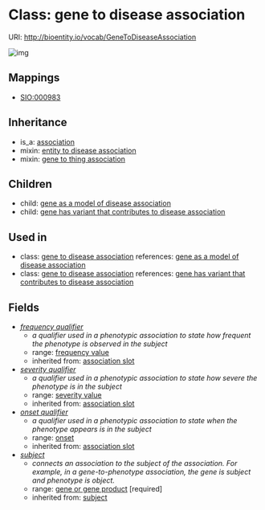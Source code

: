 # Class: gene to disease association




URI: http://bioentity.io/vocab/GeneToDiseaseAssociation

![img](http://yuml.me/diagram/nofunky/class/\[Association]^-\[GeneToDiseaseAssociation|frequency_qualifier:frequency_value%20%3F],%20\[GeneToDiseaseAssociation]^-\[GeneAsAModelOfDiseaseAssociation],%20\[GeneToDiseaseAssociation]^-\[GeneHasVariantThatContributesToDiseaseAssociation],%20\[GeneToDiseaseAssociation]-%20frequency_qualifier%20%3F>\[FrequencyValue],%20\[GeneToDiseaseAssociation]-%20severity_qualifier%20%3F>\[SeverityValue],%20\[GeneToDiseaseAssociation]-%20onset_qualifier%20%3F>\[Onset],%20\[GeneToDiseaseAssociation]-%20subject>\[GeneOrGeneProduct],%20\[GeneToDiseaseAssociation]uses%20-.->\[EntityToDiseaseAssociation],%20\[GeneToDiseaseAssociation]uses%20-.->\[GeneToThingAssociation],%20)
## Mappings

 * [SIO:000983](http://semanticscience.org/resource/SIO_000983)
## Inheritance

 *  is_a: [association](Association.md)
 *  mixin: [entity to disease association](EntityToDiseaseAssociation.md)
 *  mixin: [gene to thing association](GeneToThingAssociation.md)
## Children

 *  child: [gene as a model of disease association](GeneAsAModelOfDiseaseAssociation.md)
 *  child: [gene has variant that contributes to disease association](GeneHasVariantThatContributesToDiseaseAssociation.md)
## Used in

 *  class: [gene to disease association](GeneToDiseaseAssociation.md) references: [gene as a model of disease association](GeneAsAModelOfDiseaseAssociation.md)
 *  class: [gene to disease association](GeneToDiseaseAssociation.md) references: [gene has variant that contributes to disease association](GeneHasVariantThatContributesToDiseaseAssociation.md)
## Fields

 * _[frequency qualifier](frequency_qualifier.md)_
    * _a qualifier used in a phenotypic association to state how frequent the phenotype is observed in the subject_
    * range: [frequency value](FrequencyValue.md)
    * inherited from: [association slot](association_slot.md)
 * _[severity qualifier](severity_qualifier.md)_
    * _a qualifier used in a phenotypic association to state how severe the phenotype is in the subject_
    * range: [severity value](SeverityValue.md)
    * inherited from: [association slot](association_slot.md)
 * _[onset qualifier](onset_qualifier.md)_
    * _a qualifier used in a phenotypic association to state when the phenotype appears is in the subject_
    * range: [onset](Onset.md)
    * inherited from: [association slot](association_slot.md)
 * _[subject](subject.md)_
    * _connects an association to the subject of the association. For example, in a gene-to-phenotype association, the gene is subject and phenotype is object._
    * range: [gene or gene product](GeneOrGeneProduct.md) [required]
    * inherited from: [subject](subject.md)
